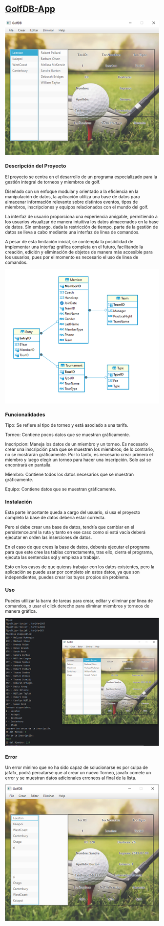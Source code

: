 # [GolfDB-App](https://github.com/a22alanbm/Proyecto-ORM)

<p align="center">
  <img src="images/image.png"  alt="Image">
</p>

### Descripción del Proyecto

El proyecto se centra en el desarrollo de un programa especializado para la gestión integral de torneos y miembros de golf.

 Diseñado con un enfoque modular y orientado a la eficiencia en la manipulación de datos, la aplicación utiliza una base de datos para almacenar información relevante sobre distintos eventos, tipos de miembros, inscripciones y equipos relacionados con el mundo del golf.

La interfaz de usuario proporciona una experiencia amigable, permitiendo a los usuarios visualizar de manera intuitiva los datos almacenados en la base de datos. Sin embargo, dada la restricción de tiempo, parte de la gestión de datos se lleva a cabo mediante una interfaz de línea de comandos.

 A pesar de esta limitación inicial, se contempla la posibilidad de implementar una interfaz gráfica completa en el futuro, facilitando la creación, edición y eliminación de objetos de manera más accesible para los usuarios, pues por el momento es necesario el uso de linea de comandos.


<p align="center">
  <img src="images/image-2.png" alt="Image">
</p>

### Funcionalidades
Tipo: Se refiere al tipo de torneo y está asociado a una tarifa.

Torneo: Contiene pocos datos que se muestran gráficamente.

Inscripcion: Maneja los datos de un miembro y un torneo. Es necesario crear una inscripción para que se muestren los miembros; de lo contrario, no se mostrarán gráficamente. Por lo tanto, es necesario crear primero el miembro y luego elegir un torneo para hacer una inscripción. Solo así se encontrará en pantalla.

Miembro: Contiene todos los datos necesarios que se muestran gráficamente.

Equipo: Contiene datos que se muestran gráficamente.

### Instalación
Esta parte importante queda a cargo del usuario, si usa el proyecto completo la base de datos debería estar correcta.

Pero si debe crear una base de datos, tendría que cambiar en el persistence.xml la ruta y tanto en ese caso como si está vacía deberá ejecutar en orden las inserciones de datos.

En el caso de que crees la base de datos, deberás ejecutar el programa para que este cree las tablas correctamente, tras ello, cierra el programa, ejecuta las sentencias sql y empieza a trabajar.

Esto en los casos de que quieras trabajar con los datos existentes, pero la aplicación se puede usar por completo sin estos datos, ya que son independientes, puedes crear los tuyos propios sin problema.


### Uso
Puedes utilizar la barra de tareas para crear, editar y eliminar por linea de comandos, o usar el click derecho para eliminar miembros y torneos de manera gráfica.

<p align="center">
  <img src="images/image-3.png" alt="Image">
</p>

### Error
Un error minimo que no ha sido capaz de solucionarse es por culpa de jafafx, podrá percatarse que al crear un nuevo Torneo, javafx comete un error y se muestran datos adicionales erroneos al final de la lista.

<p align="center">
  <img src="images/image-4.png" alt="Image">
</p>
